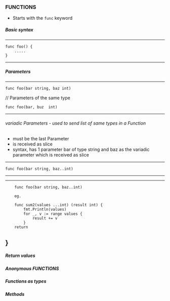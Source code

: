 ### FUNCTIONS

-  Starts with the `func` keyword

##### Basic syntax

----------
    func foo() {
        .....
    }
-----------

##### Parameters

-----------
    func foo(bar string, baz int)

// Parameters of the same type

    func foo(bar, buz  int)

-----------

###### variadic Parameters - used to send list of same types in a Function
 - must be the last Parameter 
 - is received as slice
 - syntax, has 1 parameter bar of type string and baz as the variadic parameter which is received as slice
 ------
    func foo(bar string, baz..int)
 ------

 ---------
        func foo(bar string, baz..int)

        eg.

        func sum2(values ...int) (result int) { 
            fmt.Println(values)
            for _, v := range values {
                result += v
            }
        return
}
 ---------

##### Return values

##### Anonymous FUNCTIONS

##### Functions as types

##### Methods


